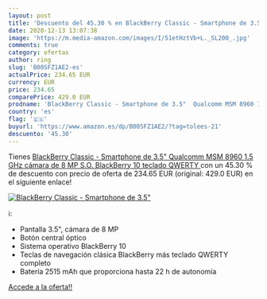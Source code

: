 ```yaml
---
layout: post
title: 'Descuento del 45.30 % en BlackBerry Classic - Smartphone de 3.5" '
date: 2020-12-13 13:07:38
image: 'https://m.media-amazon.com/images/I/51etHztVb+L._SL200_.jpg'
comments: true
category: ofertas
author: ring
slug: 'B00SFZ1AE2-es'
actualPrice: 234.65 EUR
currency: EUR
price: 234.65
comparePrice: 429.0 EUR
prodname: 'BlackBerry Classic - Smartphone de 3.5"  Qualcomm MSM 8960 1.5 GHz  cámara de 8 MP  S.O. BlackBerry 10  teclado QWERTY '
country: 'es'
flag: '🇪🇸'
buyurl: 'https://www.amazon.es/dp/B00SFZ1AE2/?tag=tolees-21'
descuento: '45.30'
---
```


Tienes [BlackBerry Classic - Smartphone de 3.5"  Qualcomm MSM 8960 1.5 GHz  cámara de 8 MP  S.O. BlackBerry 10  teclado QWERTY ](https://www.amazon.es/dp/B00SFZ1AE2/?tag=tolees-21) con un 45.30 % de descuento con precio de oferta de 234.65 EUR (original: 429.0 EUR) en el siguiente enlace!

[![BlackBerry Classic - Smartphone de 3.5" ](https://m.media-amazon.com/images/I/51etHztVb+L._SL200_.jpg)](https://www.amazon.es/dp/B00SFZ1AE2/?tag=tolees-21)

ℹ️:

- Pantalla 3.5", cámara de 8 MP
- Botón central óptico
- Sistema operativo BlackBerry 10
- Teclas de navegación clásica BlackBerry más teclado QWERTY completo
- Batería 2515 mAh que proporciona hasta 22 h de autonomía

[Accede a la oferta!!](https://www.amazon.es/dp/B00SFZ1AE2/?tag=tolees-21)
